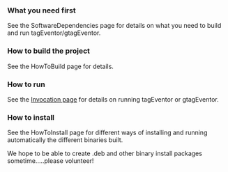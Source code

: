 ### What you need first ###
See the SoftwareDependencies page for details on what you need to build and run tagEventor/gtagEventor.

### How to build the project ###
See the HowToBuild page for details.

### How to run ###
See the [Invocation page](Invocation.md) for details on running tagEventor or gtagEventor.

### How to install ###
See the HowToInstall page for different ways of installing and running automatically the different binaries built.

We hope to be able to create .deb and other binary install packages sometime.....please volunteer!